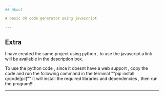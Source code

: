 ```yaml
---
## About

A basic QR code generator using javascript

---
```


## Extra
I have created the same project using python , to use the javascript a link will be available in the description box.

To use the python code , since it doesnt have a web support , copy the code and run the following command in the terminal  ""pip install qrcode[pil]""
it will install the required libraries and dependencies , then run the program!!!.

---
